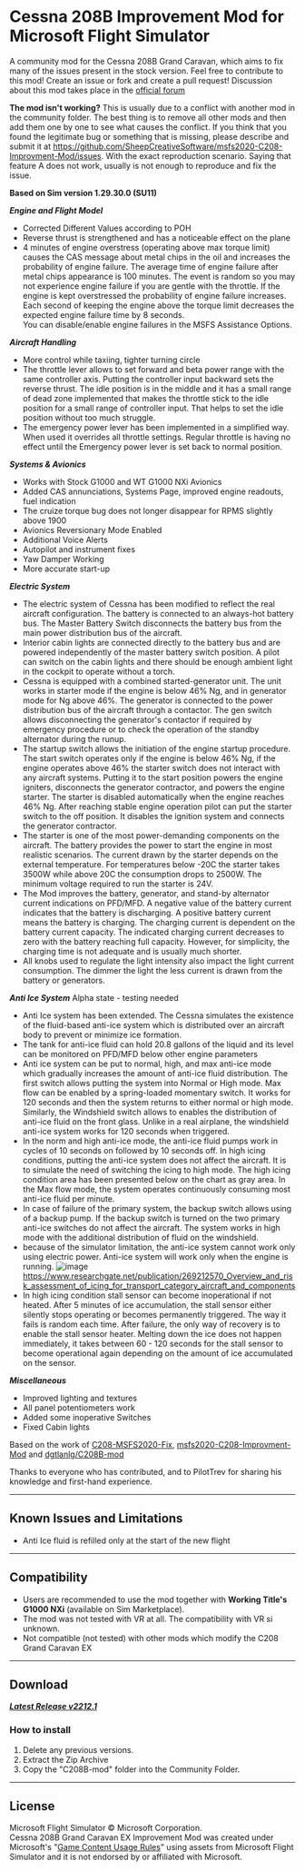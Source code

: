 # Cessna 208B Improvement Mod for Microsoft Flight Simulator

A community mod for the Cessna 208B Grand Caravan, which aims to fix many of the issues present in the stock version.
Feel free to contribute to this mod! Create an issue or fork and create a pull request! Discussion about this mod takes place in the [official forum](https://forums.flightsimulator.com/t/c208b-grand-caravan-ex-mods-general/322172?u=magrainaone)

**The mod isn't working?** This is usually due to a conflict with another mod in the community folder. The best thing is to remove all other mods and then add them one by one to see what causes the conflict. If you think that you found the legitimate bug or something that is missing, please describe and submit it at https://github.com/SheepCreativeSoftware/msfs2020-C208-Improvment-Mod/issues. With the exact reproduction scenario. Saying that feature A does not work, usually is not enough to reproduce and fix the issue. 

**Based on Sim version 1.29.30.0 (SU11)**

***Engine and Flight Model***
- Corrected Different Values according to POH
- Reverse thrust is strengthened and has a noticeable effect on the plane
- 4 minutes of engine overstress (operating above max torque limit) causes the CAS message about metal chips in the oil and increases the probability of engine failure.
The average time of engine failure after metal chips appearance is 100 minutes. The event is random so you may not experience engine failure if you are gentle with the throttle.
If the engine is kept overstressed the probability of engine failure increases. Each second of keeping the engine above the torque limit decreases the expected engine failure time by 8 seconds.  
You can disable/enable engine failures in the MSFS Assistance Options.

***Aircraft Handling***
- More control while taxiing, tighter turning circle
- The throttle lever allows to set forward and beta power range with the same controller axis. Putting the controller input backward sets the reverse thrust. The idle position is in the middle and it has a small range of dead zone implemented that makes the throttle stick to the idle position for a small range of controller input. That  helps to set the idle position without too much struggle.
- The emergency power lever has been implemented in a simplified way. When used it overrides all throttle settings. Regular throttle is having no effect until the Emergency power lever is set back to normal position.

***Systems & Avionics***
- Works with Stock G1000 and WT G1000 NXi Avionics
- Added CAS annunciations, Systems Page, improved engine readouts, fuel indication
- The cruize torque bug does not longer disappear for RPMS slightly above 1900 
- Avionics Reversionary Mode Enabled
- Additional Voice Alerts
- Autopilot and instrument fixes
- Yaw Damper Working
- More accurate start-up

***Electric System***
- The electric system of Cessna has been modified to reflect the real aircraft configuration. The battery is connected to an always-hot battery bus. The Master Battery Switch disconnects the battery bus from the main power distribution bus of the aircraft.
- Interior cabin lights are connected directly to the battery bus and are powered independently of the master battery switch position. A pilot can switch on the cabin lights and there should be enough ambient light in the cockpit to operate without a torch.
- Cessna is equipped with a combined started-generator unit. The unit works in starter mode if the engine is below 46% Ng, and in generator mode for Ng above 46%. The generator is connected to the power distribution bus of the aircraft through a contactor. The gen switch allows disconnecting the generator's contactor if required by emergency procedure or to check the operation of the standby alternator during the runup.
- The startup switch allows the initiation of the engine startup procedure. The start switch operates only if the engine is below 46% Ng, if the engine operates above 46% the starter switch does not interact with any aircraft systems. Putting it to the start position powers the engine igniters, disconnects the generator contractor, and powers the engine starter. The starter is disabled automatically when the engine reaches 46% Ng. After reaching stable engine operation pilot can put the starter switch to the off position. It disables the ignition system and connects the generator contractor.
- The starter is one of the most power-demanding components on the aircraft. The battery provides the power to start the engine in most realistic scenarios. The current drawn by the starter depends on the external temperature. For temperatures below -20C the starter takes 3500W while above 20C the consumption drops to 2500W. The minimum voltage required to run the starter is 24V.
- The Mod improves the battery, generator, and stand-by alternator current indications on PFD/MFD. A negative value of the battery current indicates that the battery is discharging. A positive battery current means the battery is charging. The charging current is dependent on the battery current capacity. The indicated charging current decreases to zero with the battery reaching full capacity. However, for simplicity, the charging time is not adequate and is usually much shorter.
- All knobs used to regulate the light intensity also impact the light current consumption. The dimmer the light the less current is drawn from the battery or generators.

***Anti Ice System***  Alpha state - testing needed
- Anti Ice system has been extended. The Cessna simulates the existence of the fluid-based anti-ice system which is distributed over an aircraft body to prevent or minimize ice formation.
- The tank for anti-ice fluid can hold 20.8 gallons of the liquid and its level can be monitored on PFD/MFD below other engine parameters
- Anti ice system can be put to normal, high, and max anti-ice mode which gradually increases the amount of anti-ice fluid distribution. The first switch allows putting the system into Normal or High mode. Max flow can be enabled by a spring-loaded momentary switch. It works for 120 seconds and then the system returns to either normal or high mode. Similarly, the Windshield switch allows to enables the distribution of anti-ice fluid on the front glass. Unlike in a real airplane, the windshield anti-ice system works for 120 seconds when triggered.
- In the norm and high anti-ice mode, the anti-ice fluid pumps work in cycles of 10 seconds on followed by 10 seconds off. In high icing conditions, putting the anti-ice system does not affect the aircraft. It is to simulate the need of switching the icing to high mode. The high icing condition area has been presented below on the chart as gray area. In the Max flow mode, the system operates continuously consuming most anti-ice fluid per minute.
- In case of failure of the primary system, the backup switch allows using of a backup pump. If the backup switch is turned on the two primary anti-ice switches do not affect the aircraft. The system works in high mode with the additional distribution of fluid on the windshield.
- because of the simulator limitation, the anti-ice system cannot work only using electric power. Anti-ice system will work only when the engine is running.
![image](https://user-images.githubusercontent.com/27411874/153745793-37f19d22-9daf-4f3b-ab1e-8e6420392ac3.png)
https://www.researchgate.net/publication/269212570_Overview_and_risk_assessment_of_icing_for_transport_category_aircraft_and_components
- In high icing condition stall sensor can become inoperational if not heated. After 5 minutes of ice accumulation, the stall sensor either silently stops operating or becomes permanently triggered. The way it fails is random each time. After failure, the only way of recovery is to enable the stall sensor heater. Melting down the ice does not happen immediately, it takes between 60 - 120 seconds for the stall sensor to become operational again depending on the amount of ice accumulated on the sensor.

***Miscellaneous***
- Improved lighting and textures
- All panel potentiometers work
- Added some inoperative Switches
- Fixed Cabin lights

Based on the work of [C208-MSFS2020-Fix](https://github.com/Exp232/C208-MSFS2020-Fix), [msfs2020-C208-Improvment-Mod](https://github.com/SheepCreativeSoftware/msfs2020-C208-Improvment-Mod) and [dgtlanlg/C208B-mod](https://github.com/dgtlanlg/C208B-mod)

Thanks to everyone who has contributed, and to PilotTrev for sharing his knowledge and first-hand experience.

----

## Known Issues and Limitations
- Anti Ice fluid is refilled only at the start of the new flight

----

## Compatibility
- Users are recommended to use the mod together with **Working Title's G1000 NXi** (available on Sim Marketplace).
- The mod was not tested with VR at all. The compatibility with VR si unknown.
- Not compatible (not tested) with other mods which modify the C208 Grand Caravan EX

----

## Download

***[Latest Release v2212.1](https://github.com/SheepCreativeSoftware/msfs2020-C208-Improvment-Mod/releases/latest)***

### How to install

1. Delete any previous versions.
2. Extract the Zip Archive
3. Copy the "C208B-mod" folder into the Community Folder.

----

## License
Microsoft Flight Simulator © Microsoft Corporation.  
Cessna 208B Grand Caravan EX Improvement Mod was created under Microsoft's "[Game Content Usage Rules](https://www.xbox.com/en-US/developers/rules)" using assets from Microsoft Flight Simulator and it is not endorsed by or affiliated with Microsoft.
